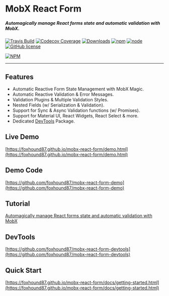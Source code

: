 # MobX React Form

##### Automagically manage React forms state and automatic validation with MobX.

[![Travis Build](https://img.shields.io/travis/foxhound87/mobx-react-form/master.svg)](https://travis-ci.org/foxhound87/mobx-react-form)
[![Codecov Coverage](https://img.shields.io/codecov/c/github/foxhound87/mobx-react-form/master.svg)](https://codecov.io/gh/foxhound87/mobx-react-form)
[![Downloads](https://img.shields.io/npm/dt/mobx-react-form.svg)]()
[![npm](https://img.shields.io/npm/v/mobx-react-form.svg)]()
[![node](https://img.shields.io/node/v/mobx-react-form.svg)]()
[![GitHub license](https://img.shields.io/github/license/foxhound87/mobx-react-form.svg)]()

[![NPM](https://nodei.co/npm/mobx-react-form.png?downloads=true&downloadRank=true&stars=true)](https://nodei.co/npm/mobx-react-form/)

---

## Features

- Automatic Reactive Form State Management with MobX Magic.
- Automatic Reactive Validation & Error Messages.
- Validation Plugins & Multiple Validation Styles.
- Nested Fields (w/ Serialization & Validation).
- Support for Sync & Async Validation functions (w/ Promises).
- Support for Material UI, React Widgets, React Select & more.
- Dedicated [DevTools](https://github.com/foxhound87/mobx-react-form-devtools) Package.

## Live Demo

[https://foxhound87.github.io/mobx-react-form/demo.html](https://foxhound87.github.io/mobx-react-form/demo.html)

## Demo Code

[https://github.com/foxhound87/mobx-react-form-demo](https://github.com/foxhound87/mobx-react-form-demo)

## Tutorial

[Automagically manage React forms state and automatic validation with MobX](https://medium.com/@foxhound87/automagically-manage-react-forms-state-with-mobx-and-automatic-validation-2b00a32b9769)

## DevTools

[https://github.com/foxhound87/mobx-react-form-devtools](https://github.com/foxhound87/mobx-react-form-devtools)

## Quick Start

[https://foxhound87.github.io/mobx-react-form/docs/getting-started.html](https://foxhound87.github.io/mobx-react-form/docs/getting-started.html)

